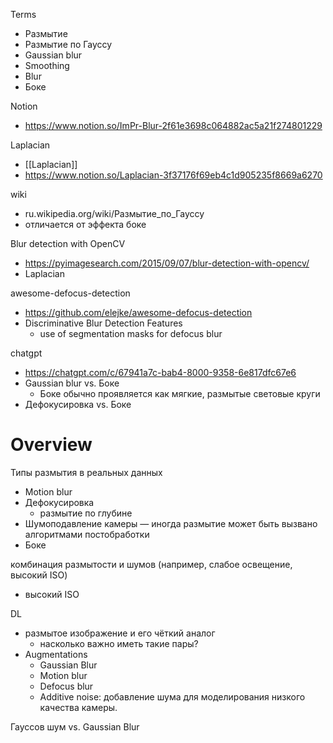 
Terms
- Размытие
- Размытие по Гауссу
- Gaussian blur
- Smoothing
- Blur
- Боке

Notion
- https://www.notion.so/ImPr-Blur-2f61e3698c064882ac5a21f274801229

Laplacian
- [[Laplacian]]
- https://www.notion.so/Laplacian-3f37176f69eb4c1d905235f8669a6270

wiki
- ru.wikipedia.org/wiki/Размытие_по_Гауссу
- отличается от эффекта боке

Blur detection with OpenCV
- https://pyimagesearch.com/2015/09/07/blur-detection-with-opencv/
- Laplacian

awesome-defocus-detection
- https://github.com/elejke/awesome-defocus-detection
- Discriminative Blur Detection Features
	- use of segmentation masks for defocus blur


chatgpt
- https://chatgpt.com/c/67941a7c-bab4-8000-9358-6e817dfc67e6
- Gaussian blur vs. Боке
	- Боке обычно проявляется как мягкие, размытые световые круги
- Дефокусировка vs. Боке


# Overview

Типы размытия в реальных данных
- Motion blur
- Дефокусировка
	- размытие по глубине
- Шумоподавление камеры — иногда размытие может быть вызвано алгоритмами постобработки
- Боке

комбинация размытости и шумов (например, слабое освещение, высокий ISO)
- высокий ISO

DL
- размытое изображение и его чёткий аналог
	- насколько важно иметь такие пары?
- Augmentations
	- Gaussian Blur
	- Motion blur
	- Defocus blur
	- Additive noise: добавление шума для моделирования низкого качества камеры.


Гауссов шум vs. Gaussian Blur
